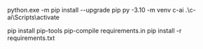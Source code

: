 python.exe -m pip install --upgrade pip
py -3.10  -m venv c-ai
.\c-ai\Scripts\activate

pip install pip-tools
pip-compile requirements.in
pip install -r requirements.txt
